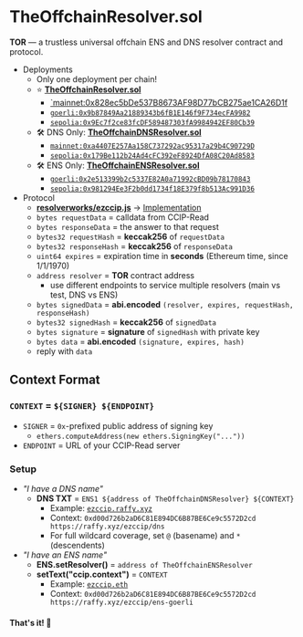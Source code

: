 # TheOffchainResolver.sol
**TOR**  — a trustless universal offchain ENS and DNS resolver contract and protocol.

* Deployments
	* Only one deployment per chain!
	* ⭐️ [**TheOffchainResolver.sol**](./contracts/TheOffchainResolver.sol)
		* [`mainnet:0x828ec5bDe537B8673AF98D77bCB275ae1CA26D1f](https://etherscan.io/address/0x828ec5bDe537B8673AF98D77bCB275ae1CA26D1f#code)
		* [`goerli:0x9b87849Aa21889343b6fB1E146f9F734ecFA9982`](https://goerli.etherscan.io/address/0x9b87849Aa21889343b6fB1E146f9F734ecFA9982#code)
		* [`sepolia:0x9Ec7f2ce83fcDF589487303fA9984942EF80Cb39`](https://sepolia.etherscan.io/address/0x9Ec7f2ce83fcDF589487303fA9984942EF80Cb39#code)
	* 🛠️ DNS Only: [**TheOffchainDNSResolver.sol**](./contracts/TheOffchainDNSResolver.sol)
		* [`mainnet:0xa4407E257Aa158C737292ac95317a29b4C90729D`](https://etherscan.io/address/0xa4407E257Aa158C737292ac95317a29b4C90729D#code)
		* [`sepolia:0x179Be112b24Ad4cFC392eF8924DfA08C20Ad8583`](https://sepolia.etherscan.io/address/0xedb18cd8d9d6af54c4ac1fbdbf2e098f413c3fe9#code)
	* 🛠️ ENS Only: [**TheOffchainENSResolver.sol**](./contracts/TheOffchainENSResolver.sol)
		* [`goerli:0x2e513399b2c5337E82A0a71992cBD09b78170843`](https://goerli.etherscan.io/address/0x2e513399b2c5337E82A0a71992cBD09b78170843#code)
		* [`sepolia:0x981294Ee3F2b0dd1734f18E379f8b513Ac991D36`](https://sepolia.etherscan.io/address/0x981294Ee3F2b0dd1734f18E379f8b513Ac991D36#code)
* Protocol
	* [**resolverworks/ezccip.js**](https://github.com/resolverworks/ezccip.js) → [Implementation](https://github.com/resolverworks/ezccip.js/blob/main/test/server.js)
	* `bytes requestData` = calldata from CCIP-Read
	* `bytes responseData` = the answer to that request
	* `bytes32 requestHash` = **keccak256** of `requestData`
	* `bytes32 responseHash` = **keccak256** of `responseData`
	* `uint64 expires` = expiration time in **seconds** (Ethereum time, since 1/1/1970)
	* `address resolver` = **TOR** contract address
		* use different endpoints to service multiple resolvers (main vs test, DNS vs ENS)
	* `bytes signedData` = **abi.encoded** `(resolver, expires, requestHash, responseHash)`
	* `bytes32 signedHash` = **keccak256** of `signedData`
	* `bytes signature` = **signature** of `signedHash` with private key
	* `bytes data` = **abi.encoded** `(signature, expires, hash)`
	* reply with `data`

## Context Format

### `CONTEXT` = `${SIGNER} ${ENDPOINT}`

* `SIGNER` = `0x`-prefixed public address of signing key
	* `ethers.computeAddress(new ethers.SigningKey("..."))`
* `ENDPOINT` = URL of your CCIP-Read server

### Setup

* *"I have a DNS name"*
	* **DNS TXT** = `ENS1 ${address of TheOffchainDNSResolver} ${CONTEXT}`
		* Example: [`ezccip.raffy.xyz`](https://adraffy.github.io/ens-normalize.js/test/resolver.html#ezccip.raffy.xyz)
		* Context: `0xd00d726b2aD6C81E894DC6B87BE6Ce9c5572D2cd https://raffy.xyz/ezccip/dns`
		* For full wildcard coverage, set `@` (basename) and `*` (descendents)
* *"I have an ENS name"*
	* **ENS.setResolver()** = `address of TheOffchainENSResolver`
	* **setText("ccip.context")** = `CONTEXT`
		* Example: [`ezccip.eth`](https://adraffy.github.io/ens-normalize.js/test/resolver.html?goerli&debug=%7B%22records%22%3A%5B%22ccip.context%22%5D%7D#ezccip.eth)
		* Context: `0xd00d726b2aD6C81E894DC6B87BE6Ce9c5572D2cd https://raffy.xyz/ezccip/ens-goerli`

#### That's it! 🎉️
